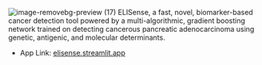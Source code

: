 ![image-removebg-preview (17)](https://github.com/KhabibtheHabib/pancreatic-cancer-novel-detection/assets/157777126/d6742e69-a7df-4745-9a81-479e8869e44e)
ELISense, a fast, novel, biomarker-based cancer detection tool powered by a multi-algorithmic, gradient boosting network trained on detecting cancerous pancreatic adenocarcinoma using genetic, antigenic, and molecular determinants.
+ App Link: [elisense.streamlit.app](https://elisense.streamlit.app/)
